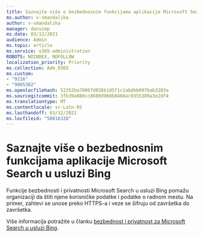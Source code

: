 ```yaml
---
title: Saznajte više o bezbednosnim funkcijama aplikacije Microsoft Search u usluzi Bing
ms.author: v-smandalika
author: v-smandalika
manager: dansimp
ms.date: 03/12/2021
audience: Admin
ms.topic: article
ms.service: o365-administration
ROBOTS: NOINDEX, NOFOLLOW
localization_priority: Priority
ms.collection: Adm_O365
ms.custom:
- "9216"
- "9005302"
ms.openlocfilehash: 52352ba70067d026b1d5f1c1abdbb097bab3283a
ms.sourcegitcommit: 3fb39a080cc8680d960b8468ac9355389a3e2df4
ms.translationtype: MT
ms.contentlocale: sr-Latn-RS
ms.lasthandoff: 03/12/2021
ms.locfileid: "50816328"
---
```

# <a name="learn-about-the-security-and-privacy-features-of-microsoft-search-in-bing"></a>Saznajte više o bezbednosnim funkcijama aplikacije Microsoft Search u usluzi Bing

Funkcije bezbednosti i privatnosti Microsoft Search u usluzi Bing pomažu organizaciji da štiti njene korisničke podatke i podatke o radnom mestu. Na primer, zahtevi se unose preko HTTPS-a i veze se šifruju od završetka do završetka.

Više informacija potražite u članku [bezbednost i privatnost za Microsoft Search u usluzi Bing](https://docs.microsoft.com/microsoftsearch/security-for-search).
